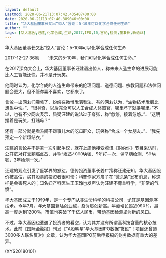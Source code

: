 ```yaml
---
layout: default
Lastmod: 2020-06-21T13:07:42.435407+00:00
date: 2020-06-21T13:07:40.389046+00:00
title: "华大基因董事长又出“惊人”言论：5-10年可以化学合成任何生命"
author: ""
tags: [华大基因,汪建,化学合成,生命,2017,IPO,10,言论,检测,董事长,新语丝]
---
```


华大基因董事长又出“惊人”言论：5-10年可以化学合成任何生命

2017-12-27 36氪　　“未来的5-10年，我们可以化学合成任何生命。”

在2017深商大会上，华大基因董事长汪建语出惊人，称未来人造生命的进展可能比人工智能还快，并不是开玩笑。

他同时认为，化学合成的人造生命带来的伦理问题、道德问题、宗教问题和法律问题会更大，但不管你喜不喜欢，它都来了。

言论一出网友们震惊了，纷纷在微博发表看法。有的网友认为，“生物技术发展比想象中快。”、“很神奇，以后完全可以人工合成人体器官，哪里坏了就换哪里。”不过，也有不少网友表示，质疑汪建的说法过于夸张，称“忽悠，接着忽悠。”、“这明摆着是玩笑，打赌吗？”

还有一部分就是看热闹不嫌事儿大的吃瓜群众，玩笑称“合成一个女朋友。”、“我先预定一个新垣结衣。”

汪建的言论并不是第一次引起争议，就在上周他接受腾讯《财约你》节目采访时，公开反对打宫颈癌疫苗，并称“疫苗4000块钱，5年打一次，做早期检测，50块钱，3年检测一次。”

汪建的观点引发了医学界的怒怼，德传投资董事长姜广策称汪建无知，华大基因股价被高估，买其股票的投资者很可怜；科普作家方舟子在“微头条”发布消息，称这样是会害死人的；知名妇产科医生王玉玲也发声认为汪建不尊重科学，“非常的气愤”。

华大基因成立于1999年，是一个专门从事生命科学的科技公司，尤其是基因测序技术。今年7月，华大基因登陆创业板，股价屡创新高。年度增长逼近950%，最高一度达到1200%，市值也突破了千亿人民币，带动基因检测成为新的风口。

不过，华大基因也遭遇了投资者的看空，认为其并没有所谓高科技含量的核心技术。此前《国际金融报》刊发《“A股明星”华大基因IPO数据“撒谎”！项目还曾遭3000多人联名反对》文章，认为华大基因IPO前后申报稿的财务数据有重大的差异。

(XYS20180101)

